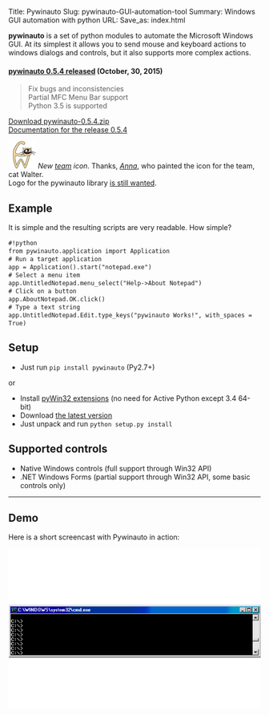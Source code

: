 Title: Pywinauto
Slug: pywinauto-GUI-automation-tool
Summary: Windows GUI automation with python
URL:
Save_as: index.html

**pywinauto** is a set of python modules to automate the Microsoft Windows GUI. At its simplest it allows you to send mouse and keyboard actions to windows dialogs and controls, but it also supports more complex actions.

#### [pywinauto 0.5.4 released](https://github.com/pywinauto/pywinauto/releases/tag/0.5.4) (October, 30, 2015)  

> Fix bugs and inconsistencies  
> Partial MFC Menu Bar support  
> Python 3.5 is supported  

[Download pywinauto-0.5.4.zip](https://github.com/pywinauto/pywinauto/releases/download/0.5.4/pywinauto-0.5.4.zip)  
[Documentation for the release 0.5.4](docs/index.html)


![logo](images/walter_cat.jpg) _New [team](https://github.com/pywinauto) icon_. Thanks, [_Anna_](https://www.behance.net/anna9111990), who painted the icon for the team, cat Walter.  
Logo for the pywinauto library [is still wanted](https://github.com/pywinauto/pywinauto/issues/76).


## [](#example)Example
It is simple and the resulting scripts are very readable. How simple?

    #!python
    from pywinauto.application import Application
    # Run a target application
    app = Application().start("notepad.exe")
    # Select a menu item
    app.UntitledNotepad.menu_select("Help->About Notepad")
    # Click on a button
    app.AboutNotepad.OK.click()
    # Type a text string
    app.UntitledNotepad.Edit.type_keys("pywinauto Works!", with_spaces = True)



## [](#setup)Setup

*   Just run `pip install pywinauto` (Py2.7+)

or

*   Install [pyWin32 extensions](http://sourceforge.net/projects/pywin32/files/pywin32/) (no need for Active Python except 3.4 64-bit)
*   Download [the latest version](https://github.com/pywinauto/pywinauto/releases/download/0.5.4/pywinauto-0.5.4.zip)
*   Just unpack and run `python setup.py install`

## [](#supported-controls)Supported controls

*   Native Windows controls (full support through Win32 API)
*   .NET Windows Forms (partial support through Win32 API, some basic controls only)


---  
## [](#demo)Demo

Here is a short screencast with Pywinauto in action:

![Notepad.exe automation example](images/notepad-simple2-ir.gif)
